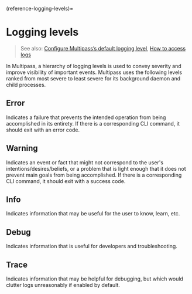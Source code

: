 (reference-logging-levels)=
# Logging levels

> See also: [Configure Multipass’s default logging level](/how-to-guides/customise-multipass/configure-multipass-default-logging-level), [How to access logs](/how-to-guides/troubleshoot/access-logs)

In Multipass, a hierarchy of logging levels is used to convey severity and improve visibility of important events. Multipass uses the following levels ranked from most severe to least severe for its background daemon and child processes.

## Error

Indicates a failure that prevents the intended operation from being accomplished in its entirety. If there is a corresponding CLI command, it should exit with an error code.

## Warning

Indicates an event or fact that might not correspond to the user's intentions/desires/beliefs, or a problem that is light enough that it does not prevent main goals from being accomplished. If there is a corresponding CLI command, it should exit with a success code.

## Info

Indicates information that may be useful for the user to know, learn, etc.

## Debug

Indicates information that is useful for developers and troubleshooting.

## Trace

Indicates information that may be helpful for debugging, but which would clutter logs unreasonably if enabled by default.
